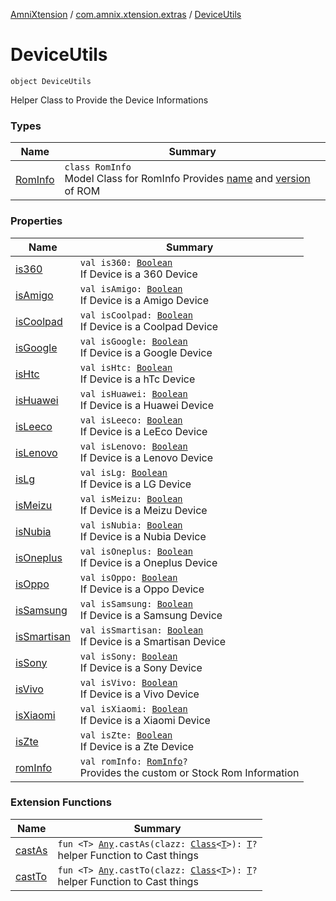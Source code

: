 [AmniXtension](../../index.md) / [com.amnix.xtension.extras](../index.md) / [DeviceUtils](./index.md)

# DeviceUtils

`object DeviceUtils`

Helper Class to Provide the Device Informations

### Types

| Name | Summary |
|---|---|
| [RomInfo](-rom-info/index.md) | `class RomInfo`<br>Model Class for RomInfo Provides [name](-rom-info/name.md) and [version](-rom-info/version.md) of ROM |

### Properties

| Name | Summary |
|---|---|
| [is360](is360.md) | `val is360: `[`Boolean`](https://kotlinlang.org/api/latest/jvm/stdlib/kotlin/-boolean/index.html)<br>If Device is a 360 Device |
| [isAmigo](is-amigo.md) | `val isAmigo: `[`Boolean`](https://kotlinlang.org/api/latest/jvm/stdlib/kotlin/-boolean/index.html)<br>If Device is a Amigo Device |
| [isCoolpad](is-coolpad.md) | `val isCoolpad: `[`Boolean`](https://kotlinlang.org/api/latest/jvm/stdlib/kotlin/-boolean/index.html)<br>If Device is a Coolpad Device |
| [isGoogle](is-google.md) | `val isGoogle: `[`Boolean`](https://kotlinlang.org/api/latest/jvm/stdlib/kotlin/-boolean/index.html)<br>If Device is a Google Device |
| [isHtc](is-htc.md) | `val isHtc: `[`Boolean`](https://kotlinlang.org/api/latest/jvm/stdlib/kotlin/-boolean/index.html)<br>If Device is a hTc Device |
| [isHuawei](is-huawei.md) | `val isHuawei: `[`Boolean`](https://kotlinlang.org/api/latest/jvm/stdlib/kotlin/-boolean/index.html)<br>If Device is a Huawei Device |
| [isLeeco](is-leeco.md) | `val isLeeco: `[`Boolean`](https://kotlinlang.org/api/latest/jvm/stdlib/kotlin/-boolean/index.html)<br>If Device is a LeEco Device |
| [isLenovo](is-lenovo.md) | `val isLenovo: `[`Boolean`](https://kotlinlang.org/api/latest/jvm/stdlib/kotlin/-boolean/index.html)<br>If Device is a Lenovo Device |
| [isLg](is-lg.md) | `val isLg: `[`Boolean`](https://kotlinlang.org/api/latest/jvm/stdlib/kotlin/-boolean/index.html)<br>If Device is a LG Device |
| [isMeizu](is-meizu.md) | `val isMeizu: `[`Boolean`](https://kotlinlang.org/api/latest/jvm/stdlib/kotlin/-boolean/index.html)<br>If Device is a Meizu Device |
| [isNubia](is-nubia.md) | `val isNubia: `[`Boolean`](https://kotlinlang.org/api/latest/jvm/stdlib/kotlin/-boolean/index.html)<br>If Device is a Nubia Device |
| [isOneplus](is-oneplus.md) | `val isOneplus: `[`Boolean`](https://kotlinlang.org/api/latest/jvm/stdlib/kotlin/-boolean/index.html)<br>If Device is a Oneplus Device |
| [isOppo](is-oppo.md) | `val isOppo: `[`Boolean`](https://kotlinlang.org/api/latest/jvm/stdlib/kotlin/-boolean/index.html)<br>If Device is a Oppo Device |
| [isSamsung](is-samsung.md) | `val isSamsung: `[`Boolean`](https://kotlinlang.org/api/latest/jvm/stdlib/kotlin/-boolean/index.html)<br>If Device is a Samsung Device |
| [isSmartisan](is-smartisan.md) | `val isSmartisan: `[`Boolean`](https://kotlinlang.org/api/latest/jvm/stdlib/kotlin/-boolean/index.html)<br>If Device is a Smartisan Device |
| [isSony](is-sony.md) | `val isSony: `[`Boolean`](https://kotlinlang.org/api/latest/jvm/stdlib/kotlin/-boolean/index.html)<br>If Device is a Sony Device |
| [isVivo](is-vivo.md) | `val isVivo: `[`Boolean`](https://kotlinlang.org/api/latest/jvm/stdlib/kotlin/-boolean/index.html)<br>If Device is a Vivo Device |
| [isXiaomi](is-xiaomi.md) | `val isXiaomi: `[`Boolean`](https://kotlinlang.org/api/latest/jvm/stdlib/kotlin/-boolean/index.html)<br>If Device is a Xiaomi Device |
| [isZte](is-zte.md) | `val isZte: `[`Boolean`](https://kotlinlang.org/api/latest/jvm/stdlib/kotlin/-boolean/index.html)<br>If Device is a Zte Device |
| [romInfo](rom-info.md) | `val romInfo: `[`RomInfo`](-rom-info/index.md)`?`<br>Provides the custom or Stock Rom Information |

### Extension Functions

| Name | Summary |
|---|---|
| [castAs](../../com.amnix.xtension.extensions/kotlin.-any/cast-as.md) | `fun <T> `[`Any`](https://kotlinlang.org/api/latest/jvm/stdlib/kotlin/-any/index.html)`.castAs(clazz: `[`Class`](http://docs.oracle.com/javase/6/docs/api/java/lang/Class.html)`<`[`T`](../../com.amnix.xtension.extensions/kotlin.-any/cast-as.md#T)`>): `[`T`](../../com.amnix.xtension.extensions/kotlin.-any/cast-as.md#T)`?`<br>helper Function to Cast things |
| [castTo](../../com.amnix.xtension.extensions/kotlin.-any/cast-to.md) | `fun <T> `[`Any`](https://kotlinlang.org/api/latest/jvm/stdlib/kotlin/-any/index.html)`.castTo(clazz: `[`Class`](http://docs.oracle.com/javase/6/docs/api/java/lang/Class.html)`<`[`T`](../../com.amnix.xtension.extensions/kotlin.-any/cast-to.md#T)`>): `[`T`](../../com.amnix.xtension.extensions/kotlin.-any/cast-to.md#T)`?`<br>helper Function to Cast things |
